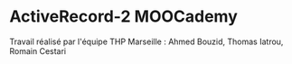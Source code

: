 # ActiveRecord-2 MOOCademy

Travail réalisé par l'équipe THP Marseille : Ahmed Bouzid, Thomas Iatrou, Romain Cestari
